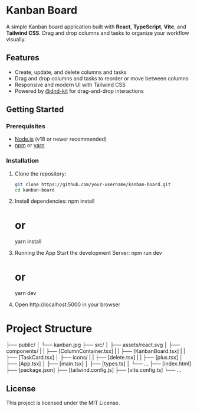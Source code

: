 # Kanban Board

A simple Kanban board application built with **React**, **TypeScript**, **Vite**, and **Tailwind CSS**. Drag and drop columns and tasks to organize your workflow visually.

## Features

- Create, update, and delete columns and tasks
- Drag and drop columns and tasks to reorder or move between columns
- Responsive and modern UI with Tailwind CSS
- Powered by [@dnd-kit](https://dndkit.com/) for drag-and-drop interactions

## Getting Started

### Prerequisites

- [Node.js](https://nodejs.org/) (v18 or newer recommended)
- [npm](https://www.npmjs.com/) or [yarn](https://yarnpkg.com/)

### Installation

1. Clone the repository:
   ```sh
   git clone https://github.com/your-username/kanban-board.git
   cd kanban-board

2. Install dependencies:
    npm install
    # or
    yarn install

3. Running the App
    Start the development Server:
    npm run dev
    # or
    yarn dev

3. Open http://localhost:5000 in your browser

# Project Structure

├── public/
│   └── kanban.jpg
├── src/
│   ├── assets/react.svg
│   ├── components/
|   |      ├── [ColumnContainer.tsx]
|   |      ├── [KanbanBoard.tsx]
|   |      ├── [TaskCard.tsx]
│   ├── icons/
|   |    ├── [delete.tsx]
|   |    ├── [plus.tsx]
│   ├── [App.tsx]
│   ├── [main.tsx]
│   ├── [types.ts]
│   └── ...
├── [index.html]
├── [package.json]
├── [tailwind.config.js]
├── [vite.config.ts]
└── ...

## License

This project is licensed under the MIT License.